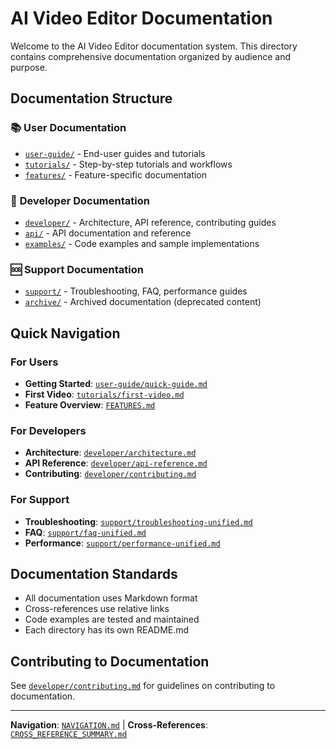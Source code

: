 # AI Video Editor Documentation

Welcome to the AI Video Editor documentation system. This directory contains comprehensive documentation organized by audience and purpose.

## Documentation Structure

### 📚 **User Documentation**
- [`user-guide/`](user-guide/) - End-user guides and tutorials
- [`tutorials/`](tutorials/) - Step-by-step tutorials and workflows
- [`features/`](features/) - Feature-specific documentation

### 🔧 **Developer Documentation**  
- [`developer/`](developer/) - Architecture, API reference, contributing guides
- [`api/`](api/) - API documentation and reference
- [`examples/`](examples/) - Code examples and sample implementations

### 🆘 **Support Documentation**
- [`support/`](support/) - Troubleshooting, FAQ, performance guides
- [`archive/`](archive/) - Archived documentation (deprecated content)

## Quick Navigation

### For Users
- **Getting Started**: [`user-guide/quick-guide.md`](user-guide/quick-guide.md)
- **First Video**: [`tutorials/first-video.md`](tutorials/first-video.md)
- **Feature Overview**: [`FEATURES.md`](FEATURES.md)

### For Developers
- **Architecture**: [`developer/architecture.md`](developer/architecture.md)
- **API Reference**: [`developer/api-reference.md`](developer/api-reference.md)
- **Contributing**: [`developer/contributing.md`](developer/contributing.md)

### For Support
- **Troubleshooting**: [`support/troubleshooting-unified.md`](support/troubleshooting-unified.md)
- **FAQ**: [`support/faq-unified.md`](support/faq-unified.md)
- **Performance**: [`support/performance-unified.md`](support/performance-unified.md)

## Documentation Standards

- All documentation uses Markdown format
- Cross-references use relative links
- Code examples are tested and maintained
- Each directory has its own README.md

## Contributing to Documentation

See [`developer/contributing.md`](developer/contributing.md) for guidelines on contributing to documentation.

---

**Navigation**: [`NAVIGATION.md`](NAVIGATION.md) | **Cross-References**: [`CROSS_REFERENCE_SUMMARY.md`](CROSS_REFERENCE_SUMMARY.md)
